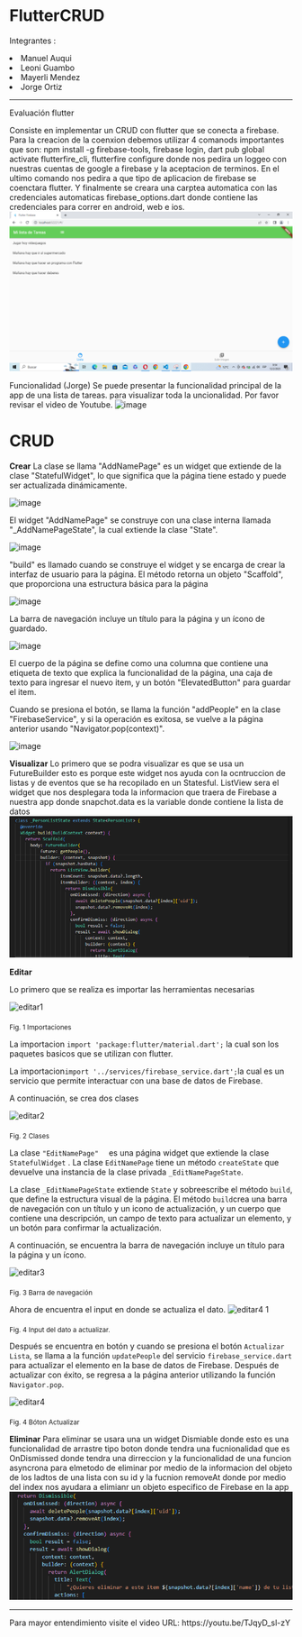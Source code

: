 # FlutterCRUD
Integrantes : 
<li />  Manuel Auqui
<li />  Leoni Guambo
<li />  Mayerli Mendez
<li />  Jorge Ortiz
<hr/>
Evaluación flutter

Consiste en implementar un CRUD con flutter que se conecta a firebase.
Para la creacion de la coenxion debemos utilizar 4 comanods importantes que son: npm install -g firebase-tools, firebase login, dart pub global activate flutterfire_cli, flutterfire configure donde nos pedira un loggeo con nuestras cuentas de google a firebase y la aceptacion de terminos. En el ultimo comando nos pedira a que tipo de aplicacion de firebase se coenctara flutter. Y finalmente se creara una carptea automatica con las credenciales automaticas firebase_options.dart donde contiene las credenciales para correr en android, web e ios.
![image](https://github.com/JorgeOrtiz121/Imagenes/blob/main/imagen_2023-02-12_095516246.png)


Funcionalidad (Jorge) 
Se puede presentar la funcionalidad principal de la app de una lista de tareas. para visualizar toda la uncionalidad. Por favor revisar el video de Youtube.
![image](https://user-images.githubusercontent.com/74801652/218286692-fc1d8955-351c-46bb-9609-86cc5a88fd69.png)

# CRUD 

**Crear** 
La clase se llama "AddNamePage" es un widget que extiende de la clase 
"StatefulWidget", lo que significa que la página tiene estado y puede ser actualizada dinámicamente. 

![image](https://user-images.githubusercontent.com/74801652/218286692-fc1d8955-351c-46bb-9609-86cc5a88fd69.png)


El widget "AddNamePage" se construye con una clase interna llamada "_AddNamePageState", la cual extiende la clase "State".

![image](https://user-images.githubusercontent.com/74801652/218286711-0b43a578-511d-4ac6-9b9a-59841c0d7d9a.png)

"build" es llamado cuando se construye el widget y se encarga de crear la interfaz de usuario para la página. El método retorna un objeto "Scaffold", que proporciona una estructura básica para la página

![image](https://user-images.githubusercontent.com/74801652/218286730-642fdcd7-c1fe-4fd0-b7d4-eb05000120bb.png)

La barra de navegación incluye un título para la página y un ícono de guardado.

![image](https://user-images.githubusercontent.com/74801652/218286743-f90b4472-05da-4f86-9670-623dc5f3e8a4.png)

El cuerpo de la página se define como una columna que contiene una etiqueta de texto que explica  la funcionalidad de la página, una caja de texto para ingresar el nuevo item, y un botón  "ElevatedButton" para guardar el item.
 
 Cuando se presiona el botón, se llama la función "addPeople" en la clase "FirebaseService", y si la operación es exitosa, se vuelve a la página
 anterior usando "Navigator.pop(context)".
 
 ![image](https://user-images.githubusercontent.com/74801652/218286760-c82a320b-dfc8-4f10-ac3c-6abe57b8e9d5.png)


**Visualizar** 
Lo primero que se podra visualizar es que se usa un FutureBuilder esto es porque este widget nos ayuda con la ocntruccion de listas y de eventos que se ha recopilado en un Statesful. ListView sera el widget que nos desplegara toda la informacion que traera de Firebase a nuestra app donde snapchot.data es la variable donde contiene la lista de datos
![image](https://github.com/JorgeOrtiz121/Imagenes/blob/main/Captura11.PNG)

**Editar**

Lo primero que se realiza es importar las herramientas necesarias

![editar1](https://user-images.githubusercontent.com/74840012/218286479-d709e471-3d87-41be-947e-060870cfe97e.png)

<sub>Fig. 1 Importaciones </sub>

La importacion ```import 'package:flutter/material.dart';``` la cual son los paquetes basicos que se utilizan con flutter. 

La importacion```import '../services/firebase_service.dart';```la cual es un servicio que permite interactuar con una base de datos de Firebase.

A continuación, se crea dos clases 

![editar2](https://user-images.githubusercontent.com/74840012/218286484-ebf8890f-af89-45ca-822d-8c2cc5ef4603.png)

<sub>Fig. 2 Clases </sub>

La clase ```"EditNamePage"  ``` es una página widget que extiende la clase ```StatefulWidget``` . La clase ```EditNamePage``` tiene un método ```createState``` que devuelve una instancia de la clase privada ```_EditNamePageState```.

La clase ```_EditNamePageState``` extiende ```State``` y sobreescribe el método ```build```, que define la estructura visual de la página. El método ```build```crea una barra de navegación con un título y un icono de actualización, y un cuerpo que contiene una descripción, un campo de texto para actualizar un elemento, y un botón para confirmar la actualización.

A continuación, se encuentra la barra de navegación incluye un título para la página y un ícono.

![editar3](https://user-images.githubusercontent.com/74840012/218287151-120e742e-059e-4f45-bf88-e6e7dca76cd9.png)

<sub>Fig. 3 Barra de navegación </sub>  

Ahora de encuentra el input en donde se actualiza el dato.
![editar4 1](https://user-images.githubusercontent.com/74840012/218287218-17276155-ffab-4d97-8088-81da2e2e8cfe.png)

<sub>Fig. 4 Input del dato a actualizar. </sub>  

Después se encuentra en botón y cuando se presiona el botón ```Actualizar Lista```, se llama a la función ```updatePeople``` del servicio ```firebase_service.dart``` para actualizar el elemento en la base de datos de Firebase. Después de actualizar con éxito, se regresa a la página anterior utilizando la función ```Navigator.pop```.

![editar4](https://user-images.githubusercontent.com/74840012/218286491-6b8f3f38-a70b-4d85-9f06-c50711a851f6.png)

<sub>Fig. 4 Bóton Actualizar</sub> 
	
**Eliminar**
Para eliminar se usara una un widget Dismiable donde esto es una funcionalidad de arrastre tipo boton donde tendra una fucnionalidad que es OnDismissed donde tendra una dirreccion y la funcionalidad de una funcion asyncrona para elmetodo de eliminar  por medio de la informacion del objeto de los ladtos de una lista con su id y la fucnion removeAt donde por medio del index nos ayudara a elimianr un objeto especifico de Firebase en la app
 ![image](https://github.com/JorgeOrtiz121/Imagenes/blob/main/imagen_2023-02-12_091619683.png)


<hr/>
Para mayor entendimiento visite el video 
URL: https://youtu.be/TJqyD_sl-zY
